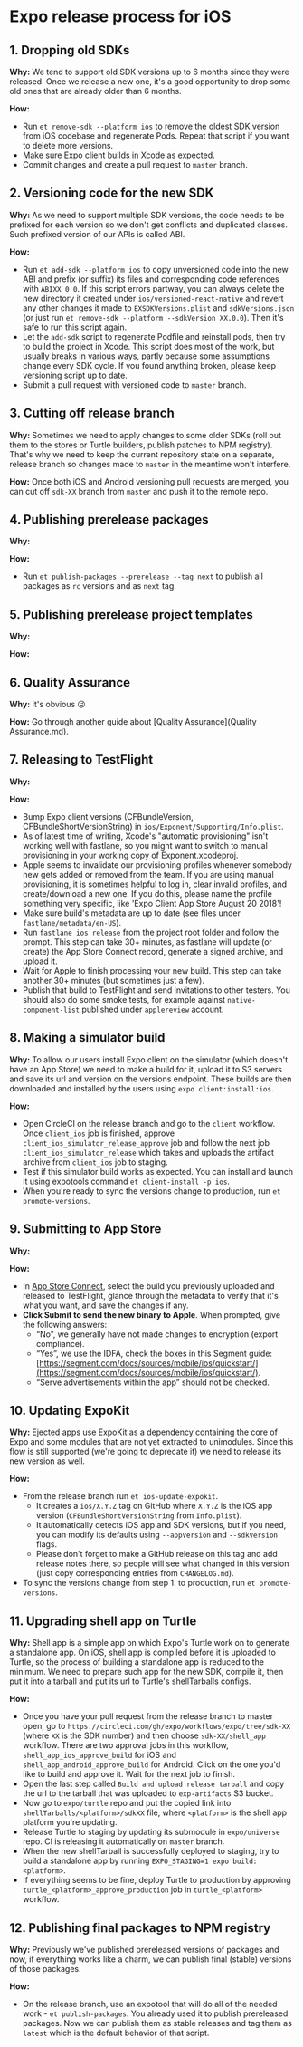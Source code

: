# Expo release process for iOS

## 1. Dropping old SDKs

  **Why:** We tend to support old SDK versions up to 6 months since they were released. Once we release a   new one, it's a good opportunity to drop some old ones that are already older than 6 months.

  **How:**
  - Run `et remove-sdk --platform ios` to remove the oldest SDK version from iOS codebase and regenerate Pods. Repeat that script if you want to delete more versions.
  - Make sure Expo client builds in Xcode as expected.
  - Commit changes and create a pull request to `master` branch.

## 2. Versioning code for the new SDK

  **Why:** As we need to support multiple SDK versions, the code needs to be prefixed for each version so we don't get conflicts and duplicated classes. Such prefixed version of our APIs is called ABI.

  **How:**
  - Run `et add-sdk --platform ios` to copy unversioned code into the new ABI and prefix (or suffix) its files and corresponding code references with `ABIXX_0_0`. If this script errors partway, you can always delete the new directory it created under `ios/versioned-react-native` and revert any other changes it made to `EXSDKVersions.plist` and `sdkVersions.json` (or just run `et remove-sdk --platform --sdkVersion XX.0.0`). Then it's safe to run this script again.
  - Let the `add-sdk` script to regenerate Podfile and reinstall pods, then try to build the project in Xcode. This script does most of the work, but usually breaks in various ways, partly because some assumptions change every SDK cycle. If you found anything broken, please keep versioning script up to date.
  - Submit a pull request with versioned code to `master` branch.

## 3. Cutting off release branch

  **Why:** Sometimes we need to apply changes to some older SDKs (roll out them to the stores or Turtle builders, publish patches to NPM registry). That's why we need to keep the current repository state on a separate, release branch so changes made to `master` in the meantime won't interfere.

  **How:** Once both iOS and Android versioning pull requests are merged, you can cut off `sdk-XX` branch from `master` and push it to the remote repo.

## 4. Publishing prerelease packages

  **Why:** 

  **How:**
  - Run `et publish-packages --prerelease --tag next` to publish all packages as `rc` versions and as `next` tag.

## 5. Publishing prerelease project templates

  **Why:**

  **How:**

## 6. Quality Assurance

  **Why:** It's obvious 😜

  **How:** Go through another guide about [Quality Assurance](Quality Assurance.md).

## 7. Releasing to TestFlight

  **Why:**

  **How:**
  - Bump Expo client versions (CFBundleVersion, CFBundleShortVersionString) in `ios/Exponent/Supporting/Info.plist`.
  - As of latest time of writing, Xcode's "automatic provisioning" isn't working well with fastlane, so you might want to switch to manual provisioning in your working copy of Exponent.xcodeproj.
  - Apple seems to invalidate our provisioning profiles whenever somebody new gets added or removed from the team. If you are using manual provisioning, it is sometimes helpful to log in, clear invalid profiles, and create/download a new one. If you do this, please name the profile something very specific, like 'Expo Client App Store August 20 2018'!
  - Make sure build's metadata are up to date (see files under `fastlane/metadata/en-US`).
  - Run `fastlane ios release` from the project root folder and follow the prompt. This step can take 30+ minutes, as fastlane will update (or create) the App Store Connect record, generate a signed archive, and upload it.
  - Wait for Apple to finish processing your new build. This step can take another 30+ minutes (but sometimes just a few).
  - Publish that build to TestFlight and send invitations to other testers. You should also do some smoke tests, for example against `native-component-list` published under `applereview` account.

## 8. Making a simulator build

  **Why:** To allow our users install Expo client on the simulator (which doesn't have an App Store) we need to make a build for it, upload it to S3 servers and save its url and version on the versions endpoint. These builds are then downloaded and installed by the users using `expo client:install:ios`.

  **How:**
  - Open CircleCI on the release branch and go to the `client` workflow. Once `client_ios` job is finished, approve `client_ios_simulator_release_approve` job and follow the next job `client_ios_simulator_release` which takes and uploads the artifact archive from `client_ios` job to staging.
  - Test if this simulator build works as expected. You can install and launch it using expotools command `et client-install -p ios`.
  - When you're ready to sync the versions change to production, run `et promote-versions`.

## 9. Submitting to App Store

  **Why:**
  
  **How:**
  - In [App Store Connect](https://appstoreconnect.apple.com), select the build you previously uploaded and released to TestFlight, glance through the metadata to verify that it's what you want, and save the changes if any.
  - **Click Submit to send the new binary to Apple**. When prompted, give the following answers:
    - “No”, we generally have not made changes to encryption (export compliance).
    - “Yes”, we use the IDFA, check the boxes in this Segment guide: [https://segment.com/docs/sources/mobile/ios/quickstart/](https://segment.com/docs/sources/mobile/ios/quickstart/).
    - “Serve advertisements within the app” should not be checked.

## 10. Updating ExpoKit

  **Why:** Ejected apps use ExpoKit as a dependency containing the core of Expo and some modules that are not yet extracted to unimodules. Since this flow is still supported (we're going to deprecate it) we need to release its new version as well.

  **How:**
  - From the release branch run `et ios-update-expokit`.
    - It creates a `ios/X.Y.Z` tag on GitHub where `X.Y.Z` is the iOS app version (`CFBundleShortVersionString` from `Info.plist`).
    - It automatically detects iOS app and SDK versions, but if you need, you can modify its defaults using `--appVersion` and `--sdkVersion` flags.
    - Please don't forget to make a GitHub release on this tag and add release notes there, so people will see what changed in this version (just copy corresponding entries from `CHANGELOG.md`).
  - To sync the versions change from step 1. to production, run `et promote-versions`.

## 11. Upgrading shell app on Turtle

  **Why:** Shell app is a simple app on which Expo's Turtle work on to generate a standalone app. On iOS, shell app is compiled before it is uploaded to Turtle, so the process of building a standalone app is reduced to the minimum. We need to prepare such app for the new SDK, compile it, then put it into a tarball and put its url to Turtle's shellTarballs configs.
  
  **How:**
  - Once you have your pull request from the release branch to master open, go to `https://circleci.com/gh/expo/workflows/expo/tree/sdk-XX` (where `XX` is the SDK number) and then choose `sdk-XX/shell_app` workflow. There are two approval jobs in this workflow, `shell_app_ios_approve_build` for iOS and `shell_app_android_approve_build` for Android. Click on the one you'd like to build and approve it. Wait for the next job to finish.
  - Open the last step called `Build and upload release tarball` and copy the url to the tarball that was uploaded to `exp-artifacts` S3 bucket.
  - Now go to `expo/turtle` repo and put the copied link into `shellTarballs/<platform>/sdkXX` file, where `<platform>` is the shell app platform you're updating.
  - Release Turtle to staging by updating its submodule in `expo/universe` repo. CI is releasing it automatically on `master` branch.
  - When the new shellTarball is successfully deployed to staging, try to build a standalone app by running `EXPO_STAGING=1 expo build:<platform>`.
  - If everything seems to be fine, deploy Turtle to production by approving `turtle_<platform>_approve_production` job in `turtle_<platform>` workflow.

## 12. Publishing final packages to NPM registry

  **Why:** Previously we've published prereleased versions of packages and now, if everything works like a charm, we can publish final (stable) versions of those packages.
  
  **How:**
  - On the release branch, use an expotool that will do all of the needed work - `et publish-packages`. You already used it to publish prereleased packages. Now we can publish them as stable releases and tag them as `latest` which is the default behavior of that script.
